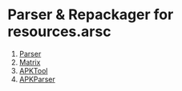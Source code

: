 # Parser & Repackager for resources.arsc 

1. [Parser](https://github.com/lulululbj/android-reverse/tree/master/Parser/src/main/luyao/parser/arsc)
2. [Matrix](https://github.com/Tencent/matrix/tree/5c26c221bd5cc34e2dea3bff03c81d9b5caa25c0/matrix/matrix-android/matrix-arscutil/src/main/java/com/tencent/mm/arscutil)
3. [APKTool](https://github.com/iBotPeaches/Apktool/tree/master/brut.apktool/apktool-lib/src/main/java/brut/androlib/res)
4. [APKParser](https://github.com/avast/apkparser)